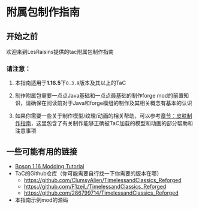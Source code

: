 <style>
  table:{
    margin-left: 0.1%
  }
</style>
# 附属包制作指南

## 开始之前
欢迎来到LesRaisins提供的tac附属包制作指南

### 请注意：  
1. 本指南适用于**1.16.5**下`0.3.9`版本及其以上的TaC

2. 制作附属包需要一点点Java基础和一点点最基础的制作forge mod的前置知识，请确保在阅读前对于Java和forge模组的制作及其相关概念有基本的认识

3. 如果你需要一些关于制作模型/纹理/动画的相关帮助，可以参考[章节：皮肤制作指南](./gunskin_guide.md)，这里包含了有关制作能够正确被TaC加载的模型和动画的部分帮助和注意事项

## 一些可能有用的链接
- [Boson 1.16 Modding Tutorial](https://boson.v2mcdev.com/introducation/intro.html)
- TaC的Github仓库（你可能需要自行找一下你需要的版本在哪）
  - https://github.com/ClumsyAlien/TimelessandClassics_Reforged 
  - https://github.com/F1zeiL/TimelessandClassics_Reforged 
  - https://github.com/286799714/TimelessandClassics_Reforged 
- 本指南示例mod的源码 